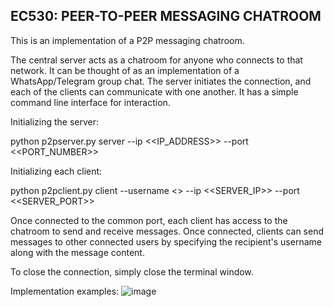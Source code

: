 ## EC530: PEER-TO-PEER MESSAGING CHATROOM

This is an implementation of a P2P messaging chatroom. 

The central server acts as a chatroom for anyone who connects to that network. It can be thought of as an implementation of a WhatsApp/Telegram group chat. The server initiates the connection, and each of the clients can communicate with one another. It has a simple command line interface for interaction. 

Initializing the server:

python p2pserver.py server --ip <<IP_ADDRESS>> --port <<PORT_NUMBER>>

Initializing each client:

python p2pclient.py client --username <<USERNAME>> --ip <<SERVER_IP>> --port <<SERVER_PORT>>

Once connected to the common port, each client has access to the chatroom to send and receive messages. Once connected, clients can send messages to other connected users by specifying the recipient's username along with the message content.

To close the connection, simply close the terminal window. 

Implementation examples:
![image](https://github.com/avantika747/EC530---P2P/assets/66120758/03a0082d-60b1-451b-91c8-ad411151ec55)






